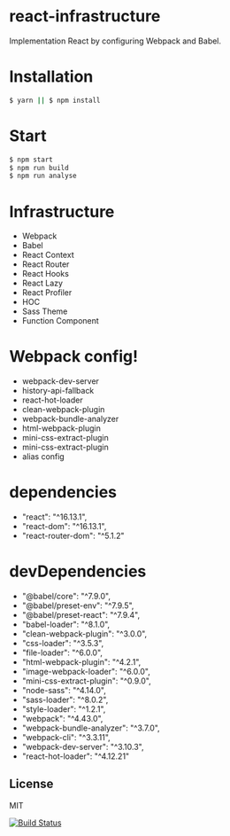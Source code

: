 # react-infrastructure
Implementation React by configuring Webpack and Babel.

# Installation
```sh
$ yarn || $ npm install
```

# Start
```sh
$ npm start
$ npm run build
$ npm run analyse
```

# Infrastructure
  - Webpack
  - Babel
  - React Context 
  - React Router
  - React Hooks
  - React Lazy
  - React Profiler
  - HOC
  - Sass Theme
  - Function Component

# Webpack config!
- webpack-dev-server
- history-api-fallback
- react-hot-loader
- clean-webpack-plugin
- webpack-bundle-analyzer
- html-webpack-plugin
- mini-css-extract-plugin
- mini-css-extract-plugin
- alias config

# dependencies
- "react": "^16.13.1",
- "react-dom": "^16.13.1",
- "react-router-dom": "^5.1.2"

# devDependencies
-   "@babel/core": "^7.9.0",
-   "@babel/preset-env": "^7.9.5",
-   "@babel/preset-react": "^7.9.4",
-   "babel-loader": "^8.1.0",
-   "clean-webpack-plugin": "^3.0.0",
-   "css-loader": "^3.5.3",
-   "file-loader": "^6.0.0",
-   "html-webpack-plugin": "^4.2.1",
-   "image-webpack-loader": "^6.0.0",
-   "mini-css-extract-plugin": "^0.9.0",
-   "node-sass": "^4.14.0",
-   "sass-loader": "^8.0.2",
-   "style-loader": "^1.2.1",
-   "webpack": "^4.43.0",
-   "webpack-bundle-analyzer": "^3.7.0",
-   "webpack-cli": "^3.3.11",
-   "webpack-dev-server": "^3.10.3",
-   "react-hot-loader": "^4.12.21"




License
----
MIT


[![Build Status](https://travis-ci.com/darbandi/react-infrastructure.svg?branch=master)](https://travis-ci.com/darbandi/react-infrastructure)

